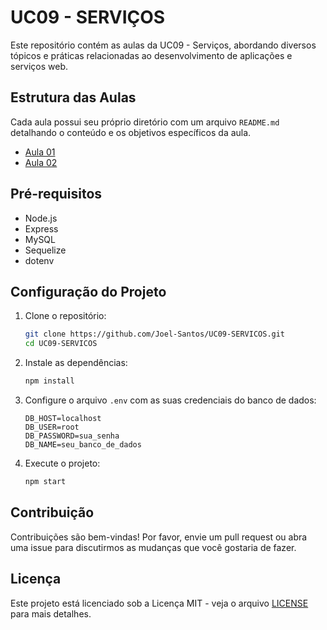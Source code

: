 # UC09 - SERVIÇOS

Este repositório contém as aulas da UC09 - Serviços, abordando diversos tópicos e práticas relacionadas ao desenvolvimento de aplicações e serviços web.

## Estrutura das Aulas

Cada aula possui seu próprio diretório com um arquivo `README.md` detalhando o conteúdo e os objetivos específicos da aula.

- [Aula 01](./aula01-07)
- [Aula 02](./aula02-07)


## Pré-requisitos

- Node.js
- Express
- MySQL
- Sequelize
- dotenv

## Configuração do Projeto

1. Clone o repositório:
    ```bash
    git clone https://github.com/Joel-Santos/UC09-SERVICOS.git
    cd UC09-SERVICOS
    ```

2. Instale as dependências:
    ```bash
    npm install
    ```

3. Configure o arquivo `.env` com as suas credenciais do banco de dados:
    ```env
    DB_HOST=localhost
    DB_USER=root
    DB_PASSWORD=sua_senha
    DB_NAME=seu_banco_de_dados
    ```

4. Execute o projeto:
    ```bash
    npm start
    ```

## Contribuição

Contribuições são bem-vindas! Por favor, envie um pull request ou abra uma issue para discutirmos as mudanças que você gostaria de fazer.

## Licença

Este projeto está licenciado sob a Licença MIT - veja o arquivo [LICENSE](./LICENSE) para mais detalhes.

